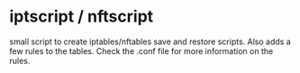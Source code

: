 # iptscript / nftscript

small script to create iptables/nftables save and restore scripts.
Also adds a few rules to the tables.
Check the .conf file for more information on the rules.
